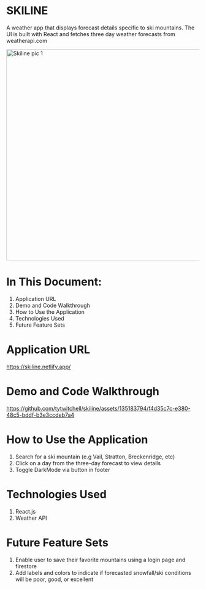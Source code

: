 # SKILINE

A weather app that displays forecast details specific to ski mountains. The UI is built with React and fetches three day weather forecasts from weatherapi.com

<img width="551" alt="Skiline pic 1" src="https://github.com/tytwitchell/skiline/assets/135183794/44691a34-50f4-4ab8-b1c1-957150e1312e">

# In This Document:

1) Application URL
2) Demo and Code Walkthrough
3) How to Use the Application
4) Technologies Used
5) Future Feature Sets

# Application URL

https://skiline.netlify.app/

# Demo and Code Walkthrough

https://github.com/tytwitchell/skiline/assets/135183794/f4d35c7c-e380-48c5-bddf-b3e3ccdeb7a4

# How to Use the Application

1) Search for a ski mountain (e.g Vail, Stratton, Breckenridge, etc)
2) Click on a day from the three-day forecast to view details
3) Toggle DarkMode via button in footer

# Technologies Used

1) React.js
2) Weather API

# Future Feature Sets

1) Enable user to save their favorite mountains using a login page and firestore
2) Add labels and colors to indicate if forecasted snowfall/ski conditions will be poor, good, or excellent


